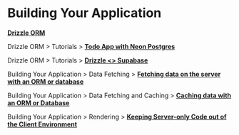 # Building Your Application

[**Drizzle ORM**](https://orm.drizzle.team/)

Drizzle ORM > Tutorials > [**Todo App with Neon Postgres**](https://orm.drizzle.team/docs/tutorials/drizzle-nextjs-neon)

Drizzle ORM > Tutorials > [**Drizzle <> Supabase**](https://orm.drizzle.team/docs/connect-supabase)

Building Your Application > Data Fetching > [**Fetching data on the server with an ORM or database**](https://nextjs.org/docs/app/building-your-application/data-fetching/fetching#fetching-data-on-the-server-with-an-orm-or-database)

Building Your Application > Data Fetching and Caching > [**Caching data with an ORM or Database**](https://nextjs.org/docs/app/building-your-application/data-fetching/fetching#caching-data-with-an-orm-or-database)

Building Your Application > Rendering > [**Keeping Server-only Code out of the Client Environment**](https://nextjs.org/docs/app/building-your-application/rendering/composition-patterns#keeping-server-only-code-out-of-the-client-environment)
